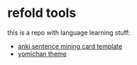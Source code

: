 # refold tools

this is a repo with language learning stuff:

- [anki sentence mining card template](anki-card-temlate)
- [yomichan theme](yomichan)

